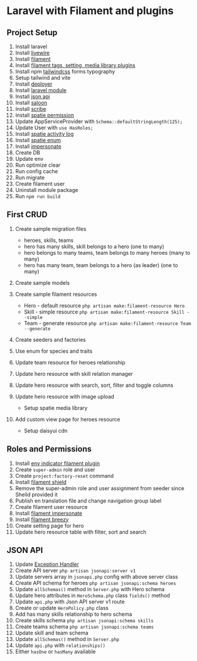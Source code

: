 # Laravel with Filament and plugins

## Project Setup

1. Install laravel
2. Install [livewire](https://laravel-livewire.com/docs/2.x/installation)
3. Install [filament](https://filamentphp.com/docs/2.x/admin/installation#installation)
4. Install [filament tags, setting, media library plugins](https://gist.github.com/Z3d0X/3981de122991b0a616aa69277335569c)
5. Install npm [tailwindcss](https://tailwindcss.com/docs/installation) forms typography
6. Setup tailwind and vite
7. Install [deployer](https://deployer.org/docs/7.x/installation)
8. Install [laravel module](https://nwidart.com/laravel-modules/v6/installation-and-setup)
9. Install [json api](https://laraveljsonapi.io/docs/2.0/getting-started/)
10. Install [saloon](https://docs.saloon.dev/getting-started/getting-started)
11. Install [scribe](https://scribe.knuckles.wtf/laravel/)
12. Install [spatie permission](https://spatie.be/docs/laravel-permission/v5/installation-laravel)
13. Update AppServiceProvider with `Schema::defaultStringLength(125);`
14. Update User with `use HasRoles;`
15. Install [spatie activity log](https://spatie.be/docs/laravel-activitylog/v4/installation-and-setup)
16. Install [spatie enum](https://github.com/spatie/laravel-enum)
17. Install [impersonate](https://github.com/404labfr/laravel-impersonate)
18. Create DB
19. Update env
20. Run optimize clear
21. Run config cache
22. Run migrate
23. Create filament user
24. Uninstall module package
25. Run `npm run build`

## First CRUD

1. Create sample migration files

    - heroes, skills, teams
    - hero has many skills, skill belongs to a hero (one to many)
    - hero belongs to many teams, team belongs to many heroes (many to many)
    - hero has many team, team belongs to a hero (as leader) (one to many)

1. Create sample models
1. Create sample filament resources

    - Hero - default resource `php artisan make:filament-resource Hero`
    - Skill - simple resource `php artisan make:filament-resource Skill --simple`
    - Team - generate resource `php artisan make:filament-resource Team --generate`

1. Create seeders and factories
1. Use enum for species and traits
1. Update team resource for heroes relationship
1. Update hero resource with skill relation manager
1. Update hero resource with search, sort, filter and toggle columns
1. Update hero resource with image upload

    - Setup spatie media library

1. Add custom view page for heroes resource
    - Setup daisyui cdn

## Roles and Permissions

1. Install [env indicator filament plugin](https://github.com/pxlrbt/filament-environment-indicator)
2. Create `super-admin` role and user
3. Create `project:factory-reset` command
4. Install [filament shield](https://github.com/bezhanSalleh/filament-shield)
5. Remove the super-admin role and user assignment from seeder since Sheild provided it
6. Publish en translation file and change navigation group label
7. Create filament user resource
8. Install [filament impersonate](https://github.com/stechstudio/filament-impersonate)
9. Install [filament breezy](https://github.com/jeffgreco13/filament-breezy)
10. Create setting page for hero
11. Update hero resource table with filter, sort and search

## JSON API

1. Update [Exception Handler](https://laraveljsonapi.io/docs/2.0/tutorial/03-server-and-schemas.html#exception-handler)
2. Create API server `php artisan jsonapi:server v1`
3. Update servers array in `jsonapi.php` config with above server class
4. Create API schema for heroes `php artisan jsonapi:schema heroes`
5. Update `allSchemas()` method in `Server.php` with Hero schema
6. Update hero attributes in `HeroSchema.php` class `fields()` method
7. Update `api.php` with Json API server v1 route
8. Create or update `HeroPolicy.php` class
9. Add has many skills relationship to hero schema
10. Create skills schema `php artisan jsonapi:schema skills`
11. Create teams schema `php artisan jsonapi:schema teams`
12. Update skill and team schema
13. Update `allSchemas()` method in `Server.php`
14. Update `api.php` with `relationships()`
15. Either `hasOne` or `hasMany` available
